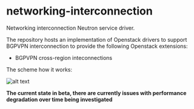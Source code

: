 # networking-interconnection
Networking interconnection Neutron service driver.

The repository hosts an implementation of Openstack drivers to support BGPVPN interconnection to provide the following Openstack extensions:

* BGPVPN cross-region inteconnections

The scheme how it works:

![alt text](https://github.com/sapcc/networking-interconnection/blob/stable/ussuri-m3/interconnection-scheme.png?raw=true)

**The current state in beta, there are currently issues with performance degradation over time being investigated**
